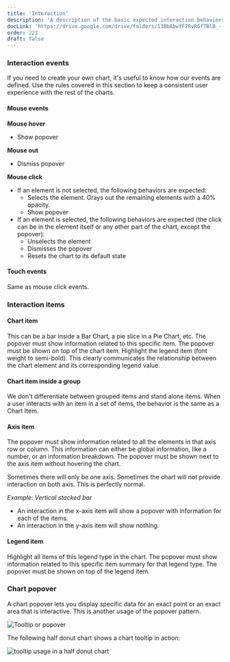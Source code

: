 ```yaml
---
title: 'Interaction'
description: 'A description of the basic expected interaction behaviors for all charts.'
docLink: 'https://drive.google.com/drive/folders/13BbAbwfF7RvRGfTBlB_--vX5Oqn4jZq8?usp=sharing'
order: 223
draft: false
---
```


### Interaction events

If you need to create your own chart, it's useful to know how our events are defined. Use the rules covered in this section to keep a consistent user experience with the rest of the charts.

#### Mouse events

**Mouse hover**

-   Show popover

**Mouse out**

-   Dismiss popover

**Mouse click**

-   If an element is not selected, the following behaviors are expected:
    -   Selects the element. Grays out the remaining elements with a 40% opacity.
    -   Show popover
-   If an element is selected, the following behaviors are expected (the click can be in the element itself or any other part of the chart, except the popover):
    -   Unselects the element
    -   Dismisses the popover
    -   Resets the chart to its default state

#### Touch events

Same as mouse click events.

### Interaction items

#### Chart item

This can be a bar inside a Bar Chart, a pie slice in a Pie Chart, etc.
The popover must show information related to this specific item.
The popover must be shown on top of the chart item.
Highlight the legend item (font weight to semi-bold). This clearly communicates the relationship between the chart element and its corresponding legend value.

#### Chart item inside a group

We don't differentiate between grouped items and stand alone items. When a user interacts with an item in a set of items, the behavior is the same as a Chart Item.

#### Axis item

The popover must show information related to all the elements in that axis row or column. This information can either be global information, like a number, or an information breakdown.
The popover must be shown next to the axis item without hovering the chart.

Sometimes there will only be one axis. Sometimes the chart will not provide interaction on both axis. This is perfectly normal.

_Example: Vertical stacked bar_

-   An interaction in the x-axis item will show a popover with information for each of the items.
-   An interaction in the y-axis item will show nothing.

#### Legend item

Highlight all items of this legend type in the chart.
The popover must show information related to this specific item summary for that legend type.
The popover must be shown on top of the legend item.

### Chart popover

A chart popover lets you display specific data for an exact point or an exact area that is interactive. This is another usage of the popover pattern.

![Tooltip or popover](/images/lexicon/charts-8.png)

The following half donut chart shows a chart tooltip in action:

![tooltip usage in a half donut chart](/images/lexicon/charts-9.png)
